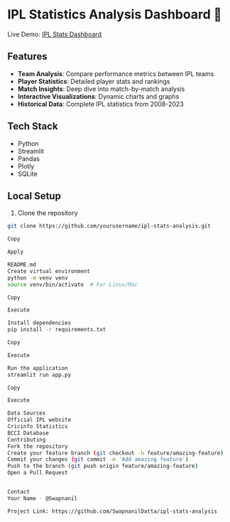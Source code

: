 # IPL Statistics Analysis Dashboard 🏏

Live Demo: [IPL Stats Dashboard](https://ipl-stats-swapnanil.streamlit.app/)

## Features

- **Team Analysis**: Compare performance metrics between IPL teams
- **Player Statistics**: Detailed player stats and rankings
- **Match Insights**: Deep dive into match-by-match analysis
- **Interactive Visualizations**: Dynamic charts and graphs
- **Historical Data**: Complete IPL statistics from 2008-2023

## Tech Stack

- Python
- Streamlit
- Pandas
- Plotly
- SQLite

## Local Setup

1. Clone the repository
```bash
git clone https://github.com/yourusername/ipl-stats-analysis.git

Copy

Apply

README.md
Create virtual environment
python -m venv venv
source venv/bin/activate  # For Linux/Mac

Copy

Execute

Install dependencies
pip install -r requirements.txt

Copy

Execute

Run the application
streamlit run app.py

Copy

Execute

Data Sources
Official IPL website
Cricinfo Statistics
BCCI Database
Contributing
Fork the repository
Create your feature branch (git checkout -b feature/amazing-feature)
Commit your changes (git commit -m 'Add amazing feature')
Push to the branch (git push origin feature/amazing-feature)
Open a Pull Request


Contact
Your Name - @Swapnanil

Project Link: https://github.com/SwapnanilDatta/ipl-stats-analysis
